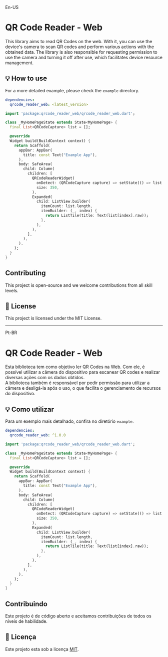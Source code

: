 En-US
# QR Code Reader - Web
This library aims to read QR Codes on the web. With it, you can use the device's camera to scan QR codes and perform various actions with the obtained data. The library is also responsible for requesting permission to use the camera and turning it off after use, which facilitates device resource management.

## 💡 How to use
For a more detailed example, please check the `example` directory.

```.yaml
dependencies:  
  qrcode_reader_web: <latest_version>
```

```.dart
import 'package:qrcode_reader_web/qrcode_reader_web.dart';
```

```.dart
class _MyHomePageState extends State<MyHomePage> {
  final List<QRCodeCapture> list = [];

  @override
  Widget build(BuildContext context) {
    return Scaffold(
      appBar: AppBar(
        title: const Text("Example App"),
      ),
      body: SafeArea(
        child: Column(
          children: [
            QRCodeReaderWidget(
              onDetect: (QRCodeCapture capture) => setState(() => list.add(capture)),
              size: 350,
            ),
            Expanded(
              child: ListView.builder(
                itemCount: list.length,
                itemBuilder: (_, index) {
                  return ListTile(title: Text(list[index].raw));
                },
              ),
            ),
          ],
        ),
      ),
    );
  }
}
```

## Contributing
This project is open-source and we welcome contributions from all skill levels. 

## 📝 License
This project is licensed under the MIT License.

---
Pt-BR

# QR Code Reader - Web
Esta biblioteca tem como objetivo ler QR Codes na Web. Com ele, é possível utilizar a câmera do dispositivo para escanear QR codes e realizar diversas ações com os dados obtidos.<br>
A biblioteca também é responsável por pedir permissão para utilizar a câmera e desligá-la após o uso, o que facilita o gerenciamento de recursos do dispositivo.

## 💡 Como utilizar
Para um exemplo mais detalhado, confira no diretório `example`.

```.yaml
dependencies:  
  qrcode_reader_web: ^1.0.0
```

```.dart
import 'package:qrcode_reader_web/qrcode_reader_web.dart';
```

```.dart
class _MyHomePageState extends State<MyHomePage> {
  final List<QRCodeCapture> list = [];

  @override
  Widget build(BuildContext context) {
    return Scaffold(
      appBar: AppBar(
        title: const Text("Example App"),
      ),
      body: SafeArea(
        child: Column(
          children: [
            QRCodeReaderWidget(
              onDetect: (QRCodeCapture capture) => setState(() => list.add(capture)),
              size: 350,
            ),
            Expanded(
              child: ListView.builder(
                itemCount: list.length,
                itemBuilder: (_, index) {
                  return ListTile(title: Text(list[index].raw));
                },
              ),
            ),
          ],
        ),
      ),
    );
  }
}
```

## Contribuindo
Este projeto é de código aberto e aceitamos contribuições de todos os níveis de habilidade. 

## 📝 Licença
Este projeto esta sob a licença [MIT](./LICENSE).
